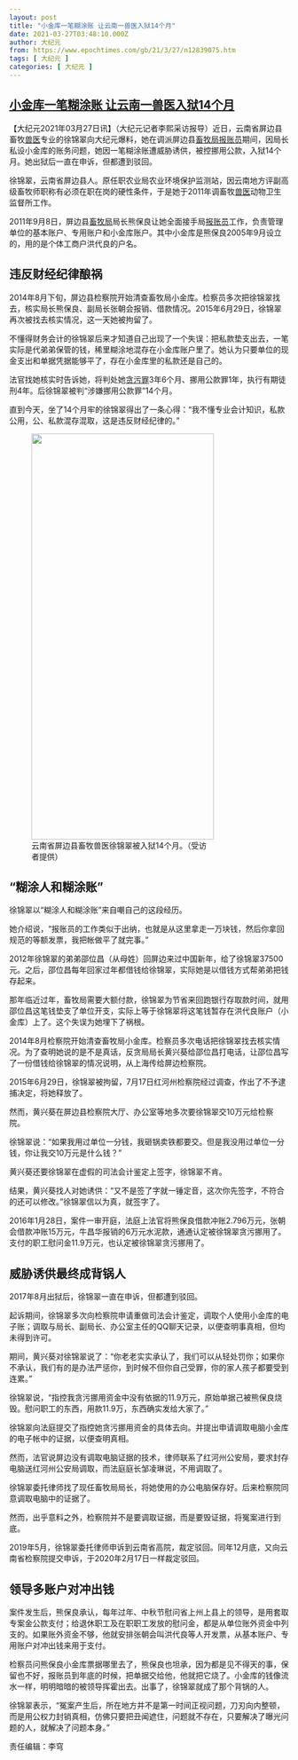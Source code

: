 ```yaml
---
layout: post
title: "小金库一笔糊涂账 让云南一兽医入狱14个月"
date: 2021-03-27T03:48:10.000Z
author: 大纪元
from: https://www.epochtimes.com/gb/21/3/27/n12839075.htm
tags: [ 大纪元 ]
categories: [ 大纪元 ]
---
```

<!--1616816890000-->
[小金库一笔糊涂账 让云南一兽医入狱14个月](https://www.epochtimes.com/gb/21/3/27/n12839075.htm)
------

<div>
<p>【大纪元2021年03月27日讯】（大纪元记者李熙采访报导）近日，云南省屏边县畜牧<a href="https://www.epochtimes.com/gb/tag/%E5%85%BD%E5%8C%BB.html">兽医</a>专业的徐锦翠向大纪元爆料，她在调派屏边县<a href="https://www.epochtimes.com/gb/tag/%E7%95%9C%E7%89%A7%E5%B1%80.html">畜牧局</a><a href="https://www.epochtimes.com/gb/tag/%E6%8A%A5%E8%B4%A6%E5%91%98.html">报账员</a>期间，因局长私设小金库的账务问题，她因一笔糊涂账遭威胁诱供，被控挪用公款，入狱14个月。她出狱后一直在申诉，但都遭到驳回。</p><p>徐锦翠，云南省屏边县人。原任职农业局农业环境保护监测站，因云南地方评副高级畜牧师职称有必须在职在岗的硬性条件，于是她于2011年调畜牧<a href="https://www.epochtimes.com/gb/tag/%E5%85%BD%E5%8C%BB.html">兽医</a>动物卫生监督所工作。</p><p>2011年9月8日，屏边县<a href="https://www.epochtimes.com/gb/tag/%E7%95%9C%E7%89%A7%E5%B1%80.html">畜牧局</a>局长熊保良让她全面接手局<a href="https://www.epochtimes.com/gb/tag/%E6%8A%A5%E8%B4%A6%E5%91%98.html">报账员</a>工作，负责管理单位的基本账户、专用账户和小金库账户。其中小金库是熊保良2005年9月设立的，用的是个体工商户洪代良的户名。</p><h2>违反财经纪律酿祸</h2><p>2014年8月下旬，屏边县检察院开始清查畜牧局小金库。检察员多次把徐锦翠找去，核实局长熊保良、副局长张朝会报销、借款情况。2015年6月29日，徐锦翠再次被找去核实情况，这一天她被拘留了。</p><p>不懂得财务会计的徐锦翠后来才知道自己出现了一个失误：把私款垫支出去，一笔实际是代弟弟保管的钱，稀里糊涂地混存在小金库账户里了。她认为只要单位的现金支出和单据凭据能够平了，存在小金库里的私款还是自己的。</p><p>法官找她核实时告诉她，将判处她<a href="https://www.epochtimes.com/gb/tag/%E8%B4%AA%E6%B1%A1%E7%BD%AA.html">贪污罪</a>3年6个月、挪用公款罪1年，执行有期徒刑4年。后徐锦翠被判“涉嫌挪用公款罪”14个月。</p><p>直到今天，坐了14个月牢的徐锦翠得出了一条心得：“我不懂专业会计知识，私款公用，公、私款混存混取，这是违反财经纪律的。”</p><figure id="attachment_12839122" style="width: 329px" class="wp-caption aligncenter"><a href="https://i.epochtimes.com/assets/uploads/2021/03/S__3768322.jpg"><img class=" wp-image-12839122" src="https://i.epochtimes.com/assets/uploads/2021/03/S__3768322-450x1001.jpg" alt="" width="329" height="732" /></a><figcaption class="wp-caption-text">云南省屏边县畜牧兽医徐锦翠被入狱14个月。（受访者提供）</figcaption></figure><h2>“糊涂人和糊涂账”</h2><p>徐锦翠以“糊涂人和糊涂账”来自嘲自己的这段经历。</p><p>她介绍说，“报账员的工作类似于出纳，也就是从这里拿走一万块钱，然后你拿回规范的等额发票，我把帐做平了就完事。”</p><p>2012年徐锦翠的弟弟邵位昌（从母姓）回屏边来过中国新年，给了徐锦翠37500元。之后，邵位昌每年回家过年都借钱给徐锦翠，实际她是以借钱方式帮弟弟把钱存起来。</p><p>那年临近过年，畜牧局需要大额付款，徐锦翠为节省来回跑银行存取款时间，就用邵位昌这笔钱垫支了单位开支，实际上等于徐锦翠将这笔钱暂存在洪代良账户（小金库）上了。这个失误为她埋下了祸根。</p><p>2014年8月检察院开始清查畜牧局小金库。检察员多次电话把徐锦翠找去核实情况。为了查明她说的是不是真话，反贪局局长黄兴葵给邵位昌打电话，让邵位昌写了一份借钱给徐锦翠的情况说明，从上海传给屏边检察院。</p><p>2015年6月29日，徐锦翠被拘留，7月17日红河州检察院经过调查，作出了不予逮捕决定，将她释放了。</p><p>然而，黄兴葵在屏边县检察院大厅、办公室等地多次要徐锦翠交10万元给检察院。</p><p>徐锦翠说：“如果我用过单位一分钱，我砸锅卖铁都要交。但是我没用过单位一分钱，你让我交10万元是什么钱？”</p><p>黄兴葵还要徐锦翠在虚假的司法会计鉴定上签字，徐锦翠不肯。</p><p>结果，黄兴葵找人对她诱供：“又不是签了字就一锤定音，这次你先签字，不符合的还可以修改。”徐锦翠信以为真，就签字了。</p><p>2016年1月28日，案件一审开庭，法庭上法官将熊保良借款冲账2.796万元，张朝会借款冲账15万元，牛昌华报销的6万元水泥款，通通认定被徐锦翠贪污挪用了。支付的职工慰问金11.9万元，也认定被徐锦翠贪污挪用了。</p><h2>威胁诱供最终成背锅人</h2><p>2017年8月出狱后，徐锦翠一直在申诉，但都遭到驳回。</p><p>起诉期间，徐锦翠多次向检察院申请重做司法会计鉴定，调取个人使用小金库的电子账；调取与局长、副局长、办公室主任的QQ聊天记录，以便查明事真相，但均未得到许可。</p><p>期间，黄兴葵对徐锦翠说了：“你老老实实承认了，我们可以从轻处罚你；如果你不承认，我们有的是办法严惩你，到时候不但你自己受罪，你的家人孩子都要受到连累。”</p><p>徐锦翠说，“指控我贪污挪用资金中没有依据的11.9万元，原始单据己被熊保良烧毁。慰问职工的东西，用款11.9万，东西确实发给大家了。”</p><p>徐锦翠向法庭提交了指控她贪污挪用资金的具体去向。并提出申请调取电脑小金库的电子帐中的证据，以便查明真相。</p><p>然而，法官说屏边没有调取电脑证据的技术，律师联系了红河州公安局，要求封存电脑送红河州公安局调取，而法庭庭长邹凌琳说，不用调取了。</p><p>徐锦翠委托律师找了现任畜牧局局长，将她使用的办公电脑保存好。后来检察院同意调取电脑中的证据了。</p><p>然而，出乎意料之外，检察院并不是要调取证据，而是要毁证据，将冤案进行到底。</p><p>2019年5月，徐锦翠委托律师申诉到云南省高院，裁定驳回。同年12月底，又向云南省检察院提交申诉，于2020年2月17日一样裁定驳回。</p><h2>领导多账户对冲出钱</h2><p>案件发生后，熊保良承认，每年过年、中秋节慰问省上州上县上的领导，是用套取专案金公款支付；给退休职工及在职职工发放的慰问金，都是从单位账外资金中列支的。如果账外资金不够，他就安排张朝会叫洪代良等人开发票，从基本账户、专用账户对冲出钱来用于支付。</p><p>检察员问熊保良小金库票据哪里去了，熊保良也坦承，因为都是见不得天的事，保留也不好，报账员到年底的时候，把单据交给他，他就把它烧了。小金库的钱像流水一样，明明暗暗的被领导挥霍出去。出事了，徐锦翠就成了那个背锅的人。</p><p>徐锦翠表示，“冤案产生后，所在地方并不是第一时间正视问题，刀刃向内整顿，而是用公权力封销真相，仿佛只要把丑闻遮住，问题就不存在，只要解决了曝光问题的人，就解决了问题本身。”</p><p>责任编辑：李穹</p>
</div>
